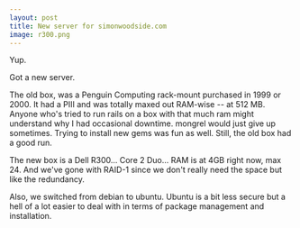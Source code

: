 ```yaml
---
layout: post
title: New server for simonwoodside.com
image: r300.png
---
```

<p>Yup.</p><p>Got a new server.</p><p>The old box, was a Penguin Computing rack-mount purchased in 1999 or 2000. It had a PIII and was totally maxed out RAM-wise -- at 512 MB. Anyone who's tried to run rails on a box with that much ram might understand why I had occasional downtime. mongrel would just give up sometimes. Trying to install new gems was fun as well. Still, the old box had a good run.</p><p>The new box is a Dell R300... Core 2 Duo... RAM is at 4GB right now, max 24. And we've gone with RAID-1 since we don't really need the space but like the redundancy.</p><p>Also, we switched from debian to ubuntu. Ubuntu is a bit less secure but a hell of a lot easier to deal with in terms of package management and installation.</p>
